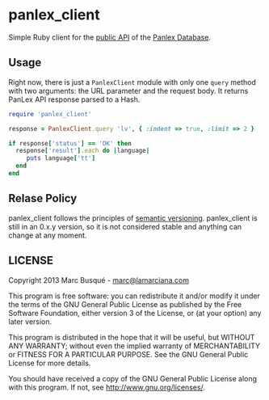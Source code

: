 # panlex\_client 
Simple Ruby client for the [public API](http://dev.panlex.org/api/) of the [Panlex Database](http://panlex.org).

## Usage

Right now, there is just a `PanlexClient` module with only one `query` method with two arguments: the URL parameter and the request body. It returns PanLex API response parsed to a Hash.

```ruby
require 'panlex_client'

response = PanlexClient.query 'lv', { :indent => true, :limit => 2 }

if response['status'] == 'OK' then
  response['result'].each do |language|
     puts language['tt']
  end
end

```

## Relase Policy

panlex_client follows the principles of [semantic versioning](http://semver.org/). panlex_client is still in an 0.x.y version, so it is not considered stable and anything can change at any moment.

## LICENSE

Copyright 2013 Marc Busqué - <marc@lamarciana.com>

This program is free software: you can redistribute it and/or modify
it under the terms of the GNU General Public License as published by
the Free Software Foundation, either version 3 of the License, or
(at your option) any later version.

This program is distributed in the hope that it will be useful,
but WITHOUT ANY WARRANTY; without even the implied warranty of
MERCHANTABILITY or FITNESS FOR A PARTICULAR PURPOSE.  See the
GNU General Public License for more details.

You should have received a copy of the GNU General Public License
along with this program.  If not, see <http://www.gnu.org/licenses/>.
